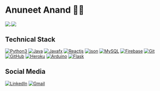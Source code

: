 # Anuneet Anand :technologist:

<a href="https://github.com/anuneetanand/github-readme-stats">
  <img align="center" src="https://github-readme-stats.vercel.app/api?username=anuneetanand&show_icons=true&theme=algolia&hide=stars" />
</a>
<a href="https://github.com/anuneetanand/convoychat">
  <img align="center" src="https://github-readme-stats.vercel.app/api/top-langs/?username=anuneetanand&theme=algolia&hide=Jupyter%20Notebook" />
</a>

## Technical Stack

[![Python3](https://img.shields.io/badge/-Python3-green?style=flat-square&logo=python&link=https://github.com/anuneetanand/)](https://github.com/anuneetanand/)
[![Java](https://img.shields.io/badge/-Java-orange?style=flat-square&logo=java&link=https://github.com/anuneetanand/)](https://github.com/anuneetanand/)
[![Javafx](https://img.shields.io/badge/-JavaFX-blue?style=flat-square&logo=java&link=https://github.com/anuneetanand/)](https://github.com/anuneetanand/)
[![Reactjs](https://img.shields.io/badge/-ReactJS-black?style=flat-square&logo=react&link=https://github.com/anuneetanand/)](https://github.com/anuneetanand/)
[![json](https://img.shields.io/badge/-JSON-grey?style=flat-square&logo=json&link=https://github.com/anuneetanand/)](https://github.com/anuneetanand/)
[![MySQL](https://img.shields.io/badge/-MySQL-violet?style=flat-square&logo=mysql&link=https://github.com/anuneetanand/)](https://github.com/anuneetanand/)
[![Firebase](https://img.shields.io/badge/-Firebase-blue?style=flat-square&logo=firebase&link=https://github.com/anuneetanand/)](https://github.com/anuneetanand/)
[![Git](https://img.shields.io/badge/-Git-black?style=flat-square&logo=git&link=https://github.com/anuneetanand/)](https://github.com/anuneetanand/)
[![GitHub](https://img.shields.io/badge/-GitHub-grey?style=flat-square&logo=github&link=https://github.com/anuneetanand/)](https://github.com/anuneetanand/)
[![Heroku](https://img.shields.io/badge/-Heroku-430098?style=flat-square&logo=heroku&link=https://github.com/anuneetanand/)](https://github.com/anuneetanand/)
[![Arduino](https://img.shields.io/badge/-Arduino-black?style=flat-square&logo=Arduino&link=https://github.com/anuneetanand/)](https://github.com/anuneetanand/)
[![Flask](https://img.shields.io/badge/-Flask-grey?style=flat-square&logo=flask&link=https://github.com/anuneetanand/)](https://github.com/anuneetanand/)

## Social Media

[![LinkedIn](https://img.shields.io/badge/-LinkedIn-blue?style=flat-square&logo=linkedin&link=https://www.linkedin.com/in/anuneet-anand/)](https://www.linkedin.com/in/anuneet-anand/)
[![Gmail](https://img.shields.io/badge/-Gmail-red?style=up-square&logo=gmail&logoColor=white&link=mailto:anuneetanand@gmail.com)](mailto:anuneetanand@gmail.com)
